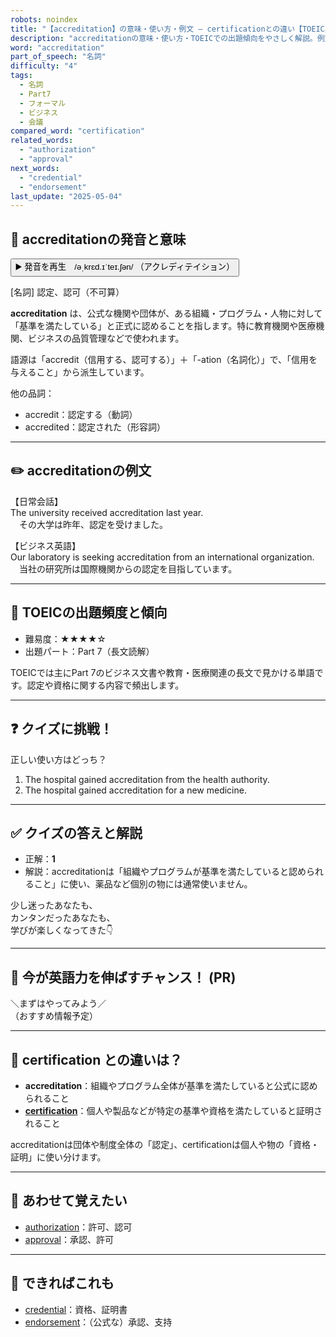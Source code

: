 ```yaml
---
robots: noindex
title: "【accreditation】の意味・使い方・例文 ― certificationとの違い【TOEIC英単語】"
description: "accreditationの意味・使い方・TOEICでの出題傾向をやさしく解説。例文・クイズ付きでcertificationとの違いもわかりやすく学べます。"
word: "accreditation"
part_of_speech: "名詞"
difficulty: "4"
tags:
  - 名詞
  - Part7
  - フォーマル
  - ビジネス
  - 会議
compared_word: "certification"
related_words:
  - "authorization"
  - "approval"
next_words:
  - "credential"
  - "endorsement"
last_update: "2025-05-04"
---
```


## 🔰 accreditationの発音と意味

<button class="play-audio" onclick="playTTS('accreditation')">
  <span class="play-audio-main">
    ▶️ 発音を再生　/əˌkrɛd.ɪˈteɪ.ʃən/
  </span>
  <span class="play-audio-sub">
    （アクレディテイション）
  </span>
</button>

[名詞] 認定、認可（不可算）

**accreditation** は、公式な機関や団体が、ある組織・プログラム・人物に対して「基準を満たしている」と正式に認めることを指します。特に教育機関や医療機関、ビジネスの品質管理などで使われます。

語源は「accredit（信用する、認可する）」＋「-ation（名詞化）」で、「信用を与えること」から派生しています。

他の品詞：  
- accredit：認定する（動詞）
- accredited：認定された（形容詞）

---

## ✏️ accreditationの例文

【日常会話】  
The university received accreditation last year.  
　その大学は昨年、認定を受けました。

【ビジネス英語】  
Our laboratory is seeking accreditation from an international organization.  
　当社の研究所は国際機関からの認定を目指しています。

---

## 🎯 TOEICの出題頻度と傾向

- 難易度：★★★★☆
- 出題パート：Part 7（長文読解）

TOEICでは主にPart 7のビジネス文書や教育・医療関連の長文で見かける単語です。認定や資格に関する内容で頻出します。

---

## ❓ クイズに挑戦！

正しい使い方はどっち？

1. The hospital gained accreditation from the health authority.  
2. The hospital gained accreditation for a new medicine.

---

## ✅ クイズの答えと解説

- 正解：**1**
- 解説：accreditationは「組織やプログラムが基準を満たしていると認められること」に使い、薬品など個別の物には通常使いません。

少し迷ったあなたも、  
カンタンだったあなたも、  
学びが楽しくなってきた👇️

---

## 🚀 今が英語力を伸ばすチャンス！ (PR)

<div class="info-center">
＼まずはやってみよう／<br>  
（おすすめ情報予定）
</div>

---

## 🤔  certification との違いは？

- **accreditation**：組織やプログラム全体が基準を満たしていると公式に認められること
- **[certification](/word/certification/)**：個人や製品などが特定の基準や資格を満たしていると証明されること

accreditationは団体や制度全体の「認定」、certificationは個人や物の「資格・証明」に使い分けます。

---

## 🧩 あわせて覚えたい

- [authorization](/word/authorization/)：許可、認可
- [approval](/word/approval/)：承認、許可

---

## 📖 できればこれも

- [credential](/word/credential/)：資格、証明書
- [endorsement](/word/endorsement/)：（公式な）承認、支持

<!-- cvid: aid43_bid08 -->
